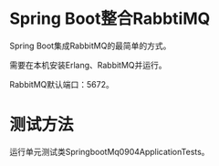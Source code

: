 # Spring Boot整合RabbtiMQ
Spring Boot集成RabbitMQ的最简单的方式。



需要在本机安装Erlang、RabbitMQ并运行。

RabbitMQ默认端口：5672。

# 测试方法
运行单元测试类SpringbootMq0904ApplicationTests。
